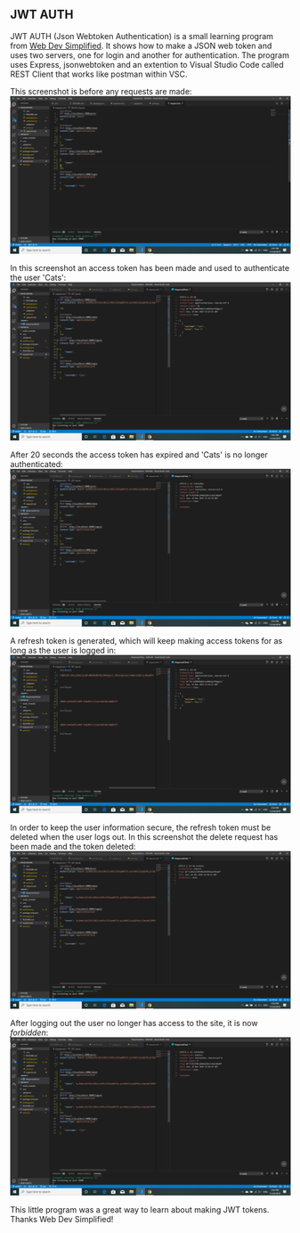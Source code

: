 ## JWT AUTH

JWT AUTH (Json Webtoken Authentication) is a small learning program from [Web Dev Simplified](https://www.youtube.com/channel/UCFbNIlppjAuEX4znoulh0Cw).
It shows how to make a JSON web token and uses two servers, one for login and another for authentication. The program uses Express, jsonwebtoken and an extention to Visual Studio Code called REST Client that works like postman within VSC.

This screenshot is before any requests are made:
![blank](images/astart.png)

In this screenshot an access token has been made and used to authenticate the user 'Cats':
![accessToken](images/baccessgranted.png)

After 20 seconds the access token has expired and 'Cats' is no longer authenticated:
![expired](images/cexpired.png)

A refresh token is generated, which will keep making access tokens for as long as the user is logged in:
![refreshToken](images/drefreshtoken.png)

In order to keep the user information secure, the refresh token must be deleted when the user logs out. In this screenshot the delete request has been made and the token deleted:
![delete](images/elogoutdelete.png)

After logging out the user no longer has access to the site, it is now *forbidden*:
![loggedout](images/floggedout.png)

This little program was a great way to learn about making JWT tokens. Thanks Web Dev Simplified!